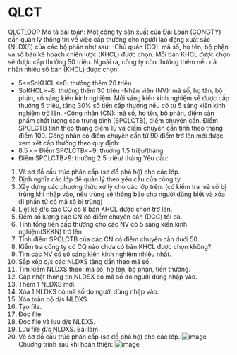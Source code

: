 # QLCT
QLCT_OOP
Mô tả bài toán:
Một công ty sản xuất của Đài Loan (CONGTY) cần quản lý thông tin về việc cấp thưởng cho người lao động 
xuất sắc (NLDXS) của các bộ phận như sau:
-Chủ quản (CQ): mã số, họ tên, bộ phận và số bản kế hoạch chiến lược (KHCL) được chọn. Mỗi bản KHCL 
được chọn sẽ được cấp thưởng 50 triệu. Ngoài ra, công ty còn thưởng thêm nếu cá nhân nhiều số bản (KHCL) 
được chọn:
+ 5<=SoKHCL<=8: thưởng thêm 20 triệu
+ SoKHCL>=8: thưởng thêm 30 triệu
-Nhân viên (NV): mã số, họ tên, bộ phận, số sáng kiến kinh nghiệm. Mỗi sáng kiến kinh nghiệm sẽ được cấp 
thưởng 5 triệu, tăng 30% số tiền cấp thưởng nếu có từ 5 sáng kiến kinh nghiệm trở lên.
-Công nhân (CN): mã số, họ tên, bộ phận, điểm sản phẩm chất lượng cao trung bình (SPCLCTB), điểm chuyên 
cần. Điểm SPCLCTB tính theo thang điểm 10 và điểm chuyên cần tính theo thang điểm 100. Công nhân có 
điểm chuyên cần từ 90 điểm trở lên mới được xem xét cấp thưởng theo quy định:
+ 8.5 <= Điểm SPCLCTB<=9: thưởng 1.5 triệu/tháng
+ Điểm SPCLCTB>9: thưởng 2.5 triệu/ tháng
Yêu cầu:
1. Vẽ sơ đồ cấu trúc phân cấp (sơ đồ phả hệ) cho các lớp. 
2. Định nghĩa các lớp để quản lý theo yêu cầu của công ty. 
3. Xây dựng các phương thức xử lý cho các lớp trên. (có kiểm tra mã số bị trùng khi nhập vào, nếu trùng sẽ
thông báo cho người dùng biết và xóa đi phần tử có mã số bị trùng)
4. Liệt kê d/s các CQ có 8 bản KHCL được chọn trở lên. 
5. Đếm số lượng các CN có điểm chuyên cần (DCC) tối đa. 
6. Tính tổng tiền cấp thưởng cho các NV có 5 sáng kiến kinh nghiệm(SKKN) trở lên. 
7. Tính điểm SPCLCTB của các CN có điểm chuyên cần dưới 50. 
8. Kiểm tra công ty có CQ nào chưa có bản KHCL được chọn không? 
9. Tìm các NV có số sáng kiến kinh nghiệm nhiều nhất. 
10. Sắp xếp d/s các NLDXS tăng dần theo mã số. 
11. Tìm kiếm NLDXS theo: mã số, họ tên, bộ phận, tiền thưởng. 
12. Cập nhật thông tin NLDSX có mã số do người dùng nhập vào. 
13. Thêm 1 NLDXS mới. 
14. Xóa 1 NLDXS có mã số do người dùng nhập vào. 
15. Xóa toàn bộ d/s NLDXS. 
16. Tạo file. 
17. Đọc file. 
18. Đọc file và lưu d/s NLDXS. 
19. Lưu file d/s NLDXS.
    Bài làm
1. Vẽ sơ đồ cấu trúc phân cấp (sơ đồ phả hệ) cho các lớp.
   ![image](https://github.com/vanh182/QLCT/assets/118065256/1f791787-50ec-4fa2-84e1-8b7bb0601145)
   Chương trình sau khi hoàn thiện:
   ![image](https://github.com/vanh182/QLCT/assets/118065256/7b544ade-1946-4e86-acc9-f5351a23542d)
   

   


